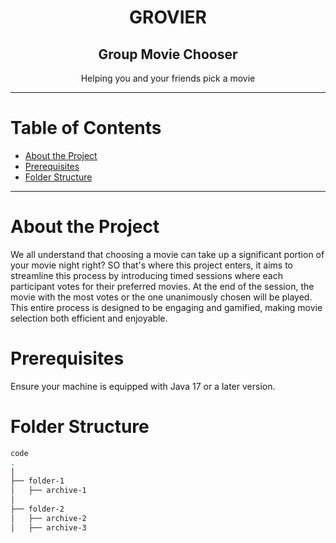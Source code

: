 <div align=center name="readme-top">
    <h1>GROVIER</h1>
</div>

<h2 align=center>Group Movie Chooser</h2>
<p align=center>Helping you and your friends pick a movie</p>

---

# Table of Contents

- [About the Project](#about-the-project)
- [Prerequisites](#prerequisites)
- [Folder Structure](#folder-structure)

---

# About the Project

We all understand that choosing a movie can take up a significant portion of your movie night right? SO that's where this project enters, it aims to streamline this process by introducing timed sessions where each participant votes for their preferred movies. At the end of the session, the movie with the most votes or the one unanimously chosen will be played. This entire process is designed to be engaging and gamified, making movie selection both efficient and enjoyable.

# Prerequisites

Ensure your machine is equipped with Java 17 or a later version.

# Folder Structure

```bash
code
.
│
├── folder-1
│   ├── archive-1
│
├── folder-2
│   ├── archive-2
│   ├── archive-3
```
